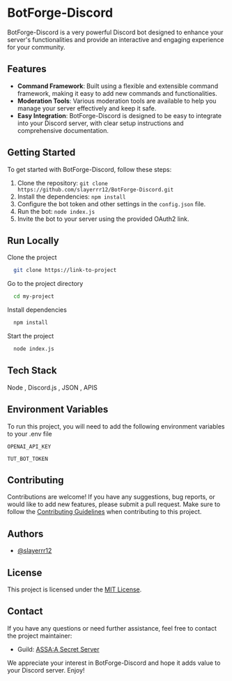 

# BotForge-Discord

BotForge-Discord is a very powerful Discord bot designed to enhance your server's functionalities and provide an interactive and engaging experience for your community.

## Features

- **Command Framework**: Built using a flexible and extensible command framework, making it easy to add new commands and functionalities.
- **Moderation Tools**: Various moderation tools are available to help you manage your server effectively and keep it safe.
- **Easy Integration**: BotForge-Discord is designed to be easy to integrate into your Discord server, with clear setup instructions and comprehensive documentation.

## Getting Started

To get started with BotForge-Discord, follow these steps:

1. Clone the repository: `git clone https://github.com/slayerrr12/BotForge-Discord.git`
2. Install the dependencies: `npm install`
3. Configure the bot token and other settings in the `config.json` file.
4. Run the bot: `node index.js`
5. Invite the bot to your server using the provided OAuth2 link.

## Run Locally

Clone the project

```bash
  git clone https://link-to-project
```

Go to the project directory

```bash
  cd my-project
```

Install dependencies

```bash
  npm install
```

Start the project

```bash
  node index.js
```

## Tech Stack
Node , Discord.js , JSON , APIS


## Environment Variables

To run this project, you will need to add the following environment variables to your .env file

`OPENAI_API_KEY`

`TUT_BOT_TOKEN`

## Contributing
Contributions are welcome! If you have any suggestions, bug reports, or would like to add new features, please submit a pull request. Make sure to follow the [Contributing Guidelines](CONTRIBUTING.md) when contributing to this project.
## Authors

- [@slayerrr12](https://github.com/slayerrr12)

## License
This project is licensed under the [MIT License](LICENSE).

## Contact

If you have any questions or need further assistance, feel free to contact the project maintainer:
- Guild: [ASSA:A Secret Server](https://discord.gg/MPzHR96fqP)

We appreciate your interest in BotForge-Discord and hope it adds value to your Discord server. Enjoy!
